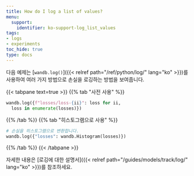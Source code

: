 ```yaml
---
title: How do I log a list of values?
menu:
  support:
    identifier: ko-support-log_list_values
tags:
- logs
- experiments
toc_hide: true
type: docs
---
```


다음 예제는 [`wandb.log()`]({{< relref path="/ref/python/log/" lang="ko" >}})를 사용하여 여러 가지 방법으로 손실을 로깅하는 방법을 보여줍니다.

{{< tabpane text=true >}}
{{% tab "사전 사용" %}}
```python
wandb.log({f"losses/loss-{ii}": loss for ii, 
  loss in enumerate(losses)})
```
{{% /tab %}}
{{% tab "히스토그램으로 사용" %}}
```python
# 손실을 히스토그램으로 변환합니다.
wandb.log({"losses": wandb.Histogram(losses)})  
```
{{% /tab %}}
{{< /tabpane >}}

자세한 내용은 [로깅에 대한 설명서]({{< relref path="/guides/models/track/log/" lang="ko" >}})를 참조하세요.

